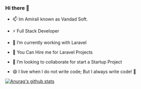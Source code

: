 ### Hi there 👋

- 📫 Im Amirali known as Vandad Soft.
- ⚡ Full Stack Developer

- 🔭 I’m currently working with Laravel
- 💬 You Can Hire me for Laravel Projects
- 👯 I’m looking to collaborate for start a Startup Project
- 😄 I live when I do not write code; But I always write code! 🤔

[![Anurag's github stats](https://github-readme-stats.vercel.app/api?username=anuraghazra)](https://github.com/anuraghazra/github-readme-stats)
